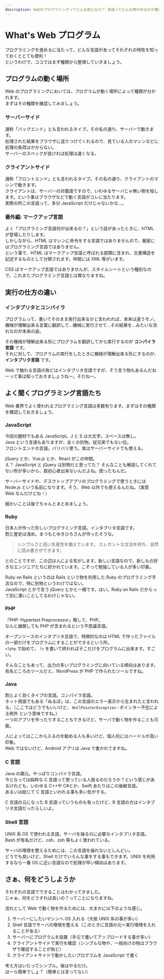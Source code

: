 ```yaml
---
description: Webのプログラミングってどんな感じなの？ 言語ってどんな物があるのか確認しておこう。
---
```


# What's Web プログラム

プログラミングを進めるに当たって、どんな言語があってそれぞれの特性を知っておくととても便利！  
というわけで、ココではまず種類から整理していきましょう。

## プログラムの動く場所

Web のプログラミングにおいては、プログラムが動く場所によって種類が分かれます。  
まずはその種類を確認してみましょう。

### サーバーサイド

通称「バックエンド」とも言われるタイプ。その名の通り、サーバーで動きます。  
処理された結果をブラウザに送りつけてくれるので、見ている人のマシンなどに処理の負荷はかからない。  
サーバーのスペックが良ければ処理は速くなる。

### クライアントサイド

通称「フロントエンド」とも言われるタイプ。その名の通り、クライアントのマシンで動きます。  
クライアントは、サーバーの対義語ですので、いわゆるサーバじゃ無い側を指します。という事はブラウザなどで動く言語がコレに当たります。  
実際の所この言語って、多分 JavaScript だけじゃないかな...。

### 番外編: マークアップ言語

よく「プログラミング言語何が出来るの？」という話があったときに、HTML が登場したりします。  
しかしながら、HTML はマシンに命令をする言語ではありませんので、厳密にはプログラミング言語ではありません。  
という事で、HTML はマークアップ言語と呼ばれる部類に含まれ、文書構造を記述するものとして分類されます。仲間には XML 等がいます。

CSS はマークアップ言語ではありませんが、スタイルシートという種別なので、これまたプログラミング言語とは異なりますね。

## 実行の仕方の違い

### インタプリタとコンパイラ

プログラムって、書いてそのまま実行出来るかと言われれば、本来は違うモノ。  
機械が理解出来る言葉に翻訳して...機械に実行させて...その結果を...みたいな流れなのが本来の姿。

その機械が理解出来る形にプログラムを翻訳してから実行するのが **コンパイラ言語** です。  
それに対して、プログラムの実行をしたときに機械が理解出来る形にするのが、 **インタプリタ言語** です。

Web で触れる言語の殆どはインタプリタ言語ですが、そう言う物もあるんだねーって事は知っておきましょうねー。そだねー。

## よく聞くプログラミング言語たち

Web 業界でよく使われるプログラミング言語は多数有ります。まずはその種類を確認しておきましょう。

### JavaScript

今回の題材でもある JavaScript。J と S は大文字。スペースは無し。  
Java という言語もありますが、全くの別物。従兄弟でもない位。  
フロントエンドの言語。バリバリ使う。実はサーバーサイドでも使える。

jQuery とか、Vue.js とか、React がこの仲間。  
え？ JavaScript と jQuery は別物だと思ってた？ そんなことも解説してくれてない所が多いから、脱初心者出来ないんだよね。困ったもんだ。

サーバーサイドや、デスクトップアプリのプログラミングで使うときには Node.js という名前になります。そう、Web 以外でも使えるんだね。（実質 Web なんだけどね！）

細かいことは後でちゃんとまとめましょう。

### Ruby

日本人が作った珍しいプログラミング言語。インタプリタ言語です。  
割と歴史は浅め。まつもとゆきひろさんが作ったそうな。

> シンプルさと高い生産性を備えています。 エレガントな文法を持ち、自然に読み書きができます。

とのことですが、この辺は人による気がします。新しい言語なので、新しもの好きなエンジニアたちに好かれています。こぞって勉強している人が多い印象。

Ruby on Rails というのは Rails という物を利用した Ruby のプログラミング手法なので、特に別物というわけではない。  
JavaScript とかで言う jQuery とかと一緒です。はい。Ruby on Rails だからって別に凄いことしてるわけじゃない。

### PHP

「PHP: Hypertext Preprocessor」略して、PHP。  
なんと展開しても PHP が含まれるという不思議言語。

オープンソースのインタプリタ言語で、特徴的なのは HTML で作ったファイルの一部だけをプログラムにすることができるという所。  
`<?php` で始めて、 `?>` を書いて終わればそこだけをプログラムに出来ます。すごい。

そんなこともあって、出力の多いプログラミングに向いている傾向はあります。  
有名どころのツールだと、WordPress が PHP で作られたツールですね。

### Java

割とよく効くタイプの言語。コンパイラ言語。  
ネット用語でもある「ぬるぽ」は、この言語のエラー表示から生まれたと言われる。（ここではどうでもいいけど、 `NullPointerException` : ポインター不在による例外 という意味ですね。）  
一つのアプリを作ったりすることもできるけど、サーバで動く物を作ることも可能。

人によってはここから入るのを勧める人も多いけど、個人的にはハードルが高い印象。  
Web ではないけど、Android アプリは Java で書かれてますね。

### C 言語

Java の親元。やっぱりコンパイラ言語。  
今となっては純粋な C 言語って使っている人居るのだろうか？という感じがあるけれども、いわゆる C++や C#とか、Swift あたりはこの後継言語。  
あるいは総じて C 言語といわれる事も多い気がする。

C 言語の元になった B 言語っていうものも有ったけど、B 言語の方はインタプリタ言語だったらしいよ。

### Shell 言語

UNIX 系 OS で使われる言語。サーバを操るのに必要なインタプリタ言語。  
Bash が有名だけど、csh、zsh 等もよく使われている。

サーバの環境を整えるためには、この言語を操れないとしんどい。  
どうでも良いけど、Shell だけでいろんな事をする事もできます。UNIX を利用するなら一番 OS に近い言語なので処理が早い傾向はあります。

## さぁ、何をどうしようか

それぞれの言語でできることはわかってきました。  
じゃぁ、何をどうすれば良いの？ってことになりますね。

流れとして Web で動く物を作るためには、大まかに以下のような感じ。

1.  サーバーにしたいマシンへ OS 入れる（大抵 UNIX 系の事が多い）
2.  Shell 言語でサーバの環境を整える（このときに言語の元＝実行環境を入れることがある）
3.  サーバーにプログラムを設置（手元で書いてアップロードする事が多い）
4.  クライアントサイドで実行を確認（シンプルな物や、一般向けの物はブラウザで確認することが殆ど）
5.  クライアントサイドで動かしたいプログラムを JavaScript で書く

考え方はいたってシンプル。後はやるだけ。  
ほーら簡単でしょ？（簡単とは言ってない）
